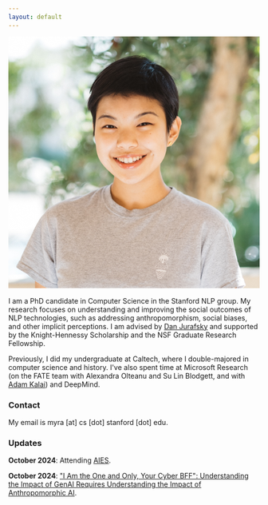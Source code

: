 ```yaml
---
layout: default
---
```

<img class="profile-picture" src="imgs/me.jpg">

I am a PhD candidate in Computer Science in the Stanford NLP group. My research focuses on understanding and improving the social outcomes of NLP technologies, such as addressing anthropomorphism, social biases, and other implicit perceptions. I am advised by <a href="https://web.stanford.edu/~jurafsky">Dan Jurafsky</a> and supported by the Knight-Hennessy Scholarship and the NSF Graduate Research Fellowship. 

Previously, I did my undergraduate at Caltech, where I double-majored in computer science and history. I've also spent time at Microsoft Research (on the FATE team with Alexandra Olteanu and Su Lin Blodgett, and with [Adam Kalai](https://kal.ai/)) and DeepMind.

<!-- My work aims to mitigate algorithmic harms from language technologies and reveal the implicit norms that shape their development -->

### Contact
My email is myra [at] cs [dot] stanford [dot] edu.

### Updates
**October 2024**: Attending [AIES](https://www.aies-conference.com/2024/). 

**October 2024**: ["I Am the One and Only, Your Cyber BFF": Understanding the Impact of GenAI Requires Understanding the Impact of Anthropomorphic AI](https://arxiv.org/abs/2410.08526).  
